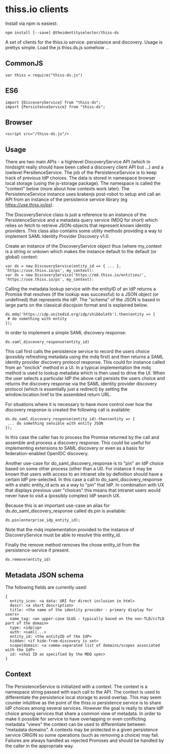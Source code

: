 thiss.io clients
====

Install via npm is easiest:

```
npm install [--save] @theidentityselector/thiss-ds
```

A set of clients for the thiss.io service: persistance and discovery. Usage is prettys simple. Load the
js thiss.ds.js somehow ...

CommonJS
---

```
var thiss = require("thiss-ds.js")
```

ES6
---

```
import {DiscoveryService} from "thiss-ds";
import {PersistenceService} from "thiss-ds";
```

Browser
---

```
<script src="/thiss-ds.js"/>
```

Usage
---

There are two main APIs - a highlevel DiscoveryService API (which in hindsight really should have been called a discovery client API but ...) and a lowlevel PersitenceService. The job of the PersistenceService is to keep track of previous IdP choices. The data is stored in namespace browser local storage (using the js-storage package). The namespace is called the "context" below (more about how contexts work later). The PersistenceService instance uses krakenjs post-robot to setup and call an API from an instance of the persistence service library (eg https://use.thiss.io/ps). 


The DiscoveryService class is just a reference to an instance of the PersistenceService and a metadata query service (MDQ for short) which relies on fetch to retrieve JSON-objects that represent known identity providers. This class also contains some utility methods providing a way to implement SAML Identity Provider Discovery v1.0.

Create an instance of the DiscoveryService object thus (where my_context is a string or unkown which makes the instance default to the default (or global) context:

```
var ds = new DiscoveryService(entity_id => { ... }, 'https://use.thiss.io/ps', my_context):
var ds = new DiscoveryService('https://md.thiss.io/entities/', 'https://use.thiss.io/ps', my_context):
```

Calling the metadata lookup service with the entityID of an IdP returns a Promise that resolves (if the lookup was successful) to a JSON object (or undefined) that represents the IdP. The "schema" of the JSON is based in large parts on the classical discojson format and is explained below.

```
ds.mdq('https://idp.unitedid.org/idp/shibboleth').then(entity => {
 # do something with entity
});
```

In order to implement a simple SAML discovery response:

```
ds.saml_discovery_response(entity_id)
```

This call first calls the persistence service to record the users choice (possibly refreshing metadata using the mdq first) and then returns a SAML identity provider discovery protocol response. This could for instance called from an "onclick" method in a UI. In a typical implementation the mdq method is used to lookup metadata which is then used to drive the UI. When the user selects a particular IdP the above call persists the users choice and returns the discovery response via the SAML identity provider discovery protocol (which is essentially just a redirect) by setting the window.location.href to the assembled return URL.

For situations where it is necessary to have more control over how the discovery response is created the following call is available:
```
ds.do_saml_discovery_response(entity_id).then(entity => {
 ... do something sensible with entity JSON
});
```
In this case the caller has to process the Promise returned by the call and assemble and process a discovery response. This could be useful for implementing extensions to SAML discovery or even as a basis for federation-enabled OpenIDC discovery.

Another use-case for do_saml_discovery_response is to "pin" an IdP choice based on some other process (other than a UI). For instance it may be known that users with access to an intranet site by definition should have a certain IdP pre-selected. In this case a call to do_saml_discovery_response with a static entity_id acts as a way to "pin" that IdP. In combination with UX that displays previous user "choices" this means that intranet users would never have to visit a (possibly complex) IdP search UX.

Because this is an important use-case an alias for ds.do_saml_discovery_response called ds.pin is available:

```
ds.pin(enterprise_idp_entity_id);
```

Note that the mdq implementation provided to the instance of DiscoveryService must be able to resolve this entity_id.

Finally the remove method removes the chose entity_id from the persistence-service if present.

```
ds.remove(entity_id)
```

Metadata JSON schema
----

The following fields are currently used:

```
{
  entity_icon: <a data: URI for direct inclusion in html>
  descr: <a short description>
  title: <the name of the identity provider - primary display for users>
  name_tag: <an upper-case SLUG - typically based on the non-TLD/ccTLD part of the domain> 
  type: <idp|sp>
  auth: <saml|...>
  entity_id: <the entityID of the IdP>
  hidden: <if hide-from-discovery is set>
  scope|domain: <a comma-separated list of domains/scopes associated with the IdP>
  id: <sha1 ID as specified by the MDQ spec>
}
```

Context
----

The PersistenceService is initialized with a context. The context is a namespace string passed with each call to the API. The context is used to differentiate the persistence local storage to avoid overlap. This may seem counter intutitive as the point of the thiss.io persistence service is to share IdP choices among several services. However the goal is really to share IdP choice among services that share a common view of metadata. In order to make it possible for service to have overlapping or even conflicting metadata "views" the context can be used to differentiate between "metadata domains". A contexts may be protected in a given persistence service ORIGIN so some operations (such as removing a choice) may fail. Failures are always handled as rejected Promises and should be handled by the caller in the appropriate way.
